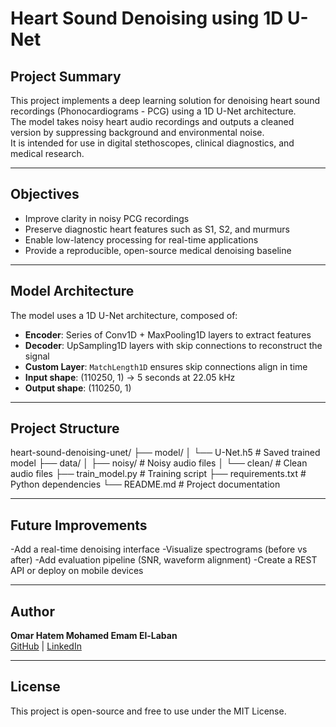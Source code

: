 # Heart Sound Denoising using 1D U-Net

## Project Summary

This project implements a deep learning solution for denoising heart sound recordings (Phonocardiograms - PCG) using a 1D U-Net architecture.  
The model takes noisy heart audio recordings and outputs a cleaned version by suppressing background and environmental noise.  
It is intended for use in digital stethoscopes, clinical diagnostics, and medical research.

---

## Objectives

- Improve clarity in noisy PCG recordings
- Preserve diagnostic heart features such as S1, S2, and murmurs
- Enable low-latency processing for real-time applications
- Provide a reproducible, open-source medical denoising baseline

---

## Model Architecture

The model uses a 1D U-Net architecture, composed of:

- **Encoder**: Series of Conv1D + MaxPooling1D layers to extract features
- **Decoder**: UpSampling1D layers with skip connections to reconstruct the signal
- **Custom Layer**: `MatchLength1D` ensures skip connections align in time
- **Input shape**: (110250, 1) → 5 seconds at 22.05 kHz
- **Output shape**: (110250, 1)

---

## Project Structure

heart-sound-denoising-unet/
├── model/
│ └── U-Net.h5 # Saved trained model
├── data/
│ ├── noisy/ # Noisy audio files
│ └── clean/ # Clean audio files
├── train_model.py # Training script
├── requirements.txt # Python dependencies
└── README.md # Project documentation

---

## Future Improvements

-Add a real-time denoising interface
-Visualize spectrograms (before vs after)
-Add evaluation pipeline (SNR, waveform alignment)
-Create a REST API or deploy on mobile devices

---
## Author

**Omar Hatem Mohamed Emam El-Laban**  
[GitHub](https://github.com/omarhatem99) | [LinkedIn](https://www.linkedin.com/in/omarhatem99)

---

## License

This project is open-source and free to use under the MIT License.



